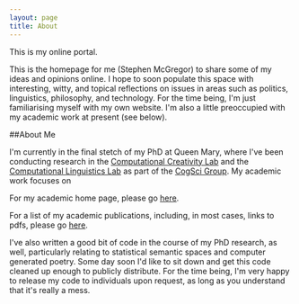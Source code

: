 ```yaml
---
layout: page
title: About
---
```


<p class="message">
  This is my online portal.
</p>

This is the homepage for me (Stephen McGregor) to share some of my ideas and opinions online.  I hope to soon populate this space with interesting, witty, and topical reflections on issues in areas such as politics, linguistics, philosophy, and technology.  For the time being, I'm just familiarising myself with my own website.  I'm also a little preoccupied with my academic work at present (see below).

##About Me

I'm currently in the final stetch of my PhD at Queen Mary, where I've been conducting research in the [Computational Creativity Lab](http://conceptcreationtechnology.eu/?q=about-qmul) and the [Computational Linguistics Lab](http://compling.eecs.qmul.ac.uk/) as part of the [CogSci Group](http://cogsci.eecs.qmul.ac.uk/).  My academic work focuses on 

For my academic home page, please go [here](http://www.eecs.qmul.ac.uk/people/view/35826/stephen-mcgregor).

For a list of my academic publications, including, in most cases, links to pdfs, please go [here](https://www.researchgate.net/profile/Stephen_Mcgregor).

I've also written a good bit of code in the course of my PhD research, as well, particularly relating to statistical semantic spaces and computer generated poetry.  Some day soon I'd like to sit down and get this code cleaned up enough to publicly distribute.  For the time being, I'm very happy to release my code to individuals upon request, as long as you understand that it's really a mess.
